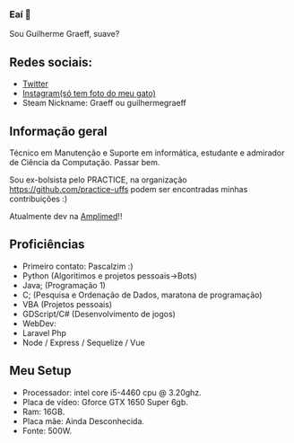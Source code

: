 ### Eaí 👋
Sou Guilherme Graeff, suave? 
## Redes sociais:
* [Twitter](https://twitter.com/gelermoalegre/)
* [Instagram(só tem foto do meu gato)](https://www.instagram.com/graeff.guilherme/)
* Steam Nickname: Graeff ou guilhermegraeff

## Informação geral
Técnico em Manutenção e Suporte em informática, estudante e admirador de Ciência da Computação.
Passar bem.

Sou ex-bolsista pelo PRACTICE, na organização https://github.com/practice-uffs podem ser encontradas minhas contribuições :)

Atualmente dev na [Amplimed](https://www.amplimed.com.br/)!!
	
## Proficiências
* Primeiro contato: Pascalzim :)
* Python (Algoritimos e projetos pessoais->Bots)
* Java; (Programação 1)
* C; (Pesquisa e Ordenação de Dados, maratona de programação)
* VBA (Projetos pessoais)
* GDScript/C# (Desenvolvimento de jogos)
* WebDev:
* Laravel Php
* Node / Express / Sequelize / Vue
	
## Meu Setup
* Processador: intel core i5-4460 cpu @ 3.20ghz.
* Placa de vídeo: Gforce GTX 1650 Super 6gb.
* Ram: 16GB.
* Placa mãe: Ainda Desconhecida.
* Fonte: 500W.

<!--<div>
  <a href="https://github.com/guilhermegraeff">
  <img height="180em" src="https://github-readme-stats.vercel.app/api?username=guilhermegraeff&show_icons=true&theme=dark&include_all_commits=true&count_private=true"/>
  <img height="180em" src="https://github-readme-stats.vercel.app/api/top-langs/?username=guilhermegraeff&layout=compact&langs_count=7&theme=dark"/>
</div>-->

<!--
**GuilhermeGraeff/GuilhermeGraeff** is a ✨ _special_ ✨ repository because its `README.md` (this file) appears on your GitHub profile.

Here are some ideas to get you started:

- 🔭 I’m currently working on ...
- 🌱 I’m currently learning ...
- 👯 I’m looking to collaborate on ...
- 🤔 I’m looking for help with ...
- 💬 Ask me about ...
- 📫 How to reach me: ...
- 😄 Pronouns: ...
- ⚡ Fun fact: ...
-->
